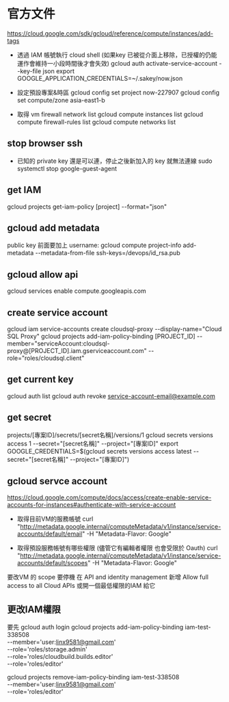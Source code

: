 # 官方文件
https://cloud.google.com/sdk/gcloud/reference/compute/instances/add-tags

* 透過 IAM 帳號執行 cloud shell (如果key 已被從介面上移除，已授權的仍能運作會維持一小段時間後才會失效)
gcloud auth activate-service-account --key-file json
export GOOGLE_APPLICATION_CREDENTIALS=~/.sakey/now.json

* 設定預設專案&時區
gcloud config set project now-227907
gcloud config set compute/zone asia-east1-b

* 取得 vm firewall network list
gcloud compute instances list
gcloud compute firewall-rules list
gcloud compute networks list

## stop browser ssh
* 已知的 private key 還是可以連，停止之後新加入的 key 就無法連線
sudo systemctl stop google-guest-agent

## get IAM
gcloud projects get-iam-policy [project] --format="json"

## gcloud add metadata
public key 前面要加上 username:
gcloud compute project-info add-metadata --metadata-from-file ssh-keys=/devops/id_rsa.pub

## gcloud allow api
gcloud services enable compute.googleapis.com

## create service account 
gcloud iam service-accounts create cloudsql-proxy --display-name="Cloud SQL Proxy"
gcloud projects add-iam-policy-binding [PROJECT_ID] --member="serviceAccount:cloudsql-proxy@[PROJECT_ID].iam.gserviceaccount.com" --role="roles/cloudsql.client"

## get current key 
gcloud auth list
gcloud auth revoke service-account-email@example.com

## get secret 
projects/[專案ID]/secrets/[secret名稱]/versions/1
gcloud secrets versions access 1 --secret="[secret名稱]" --project="[專案ID]"
export GOOGLE_CREDENTIALS=$(gcloud secrets versions access latest --secret="[secret名稱]" --project="[專案ID]")

## gcloud servce account
https://cloud.google.com/compute/docs/access/create-enable-service-accounts-for-instances#authenticate-with-service-account

* 取得目前VM的服務帳號
curl "http://metadata.google.internal/computeMetadata/v1/instance/service-accounts/default/email" -H "Metadata-Flavor: Google"

* 取得預設服務帳號有哪些權限 (儘管它有編輯者權限 也會受限於 Oauth)
curl "http://metadata.google.internal/computeMetadata/v1/instance/service-accounts/default/scopes" -H "Metadata-Flavor: Google"

要改VM 的 scope 要停機
在 API and identity management 新增 Allow full access to all Cloud APIs
或開一個最低權限的IAM 給它



## 更改IAM權限
要先 gcloud auth login 
gcloud projects add-iam-policy-binding iam-test-338508 \
  --member='user:linx9581@gmail.com' \
  --role='roles/storage.admin' \
  --role='roles/cloudbuild.builds.editor' \
  --role='roles/editor'

gcloud projects remove-iam-policy-binding iam-test-338508 \
  --member='user:linx9581@gmail.com' \
  --role='roles/editor'
  